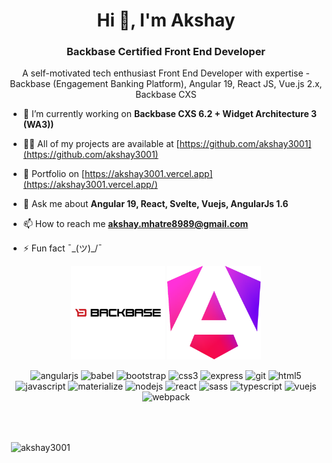 <!-- <header>
  <h2 align="center"> Hi there 👋</h2>
</header>
-->

<!--
<section>
 <p align="center">I'm Akshay, a self-motivated tech enthusiast Front End Developer - Angularjs 1.x, Angular 10, React JS, Vue.js, Backbase</p>
</section>
-->

<!--
<div align="center">
 <span>
  <img height="150" width="150" src="https://github.com/akshay3001/akshay3001/blob/master/logo/Backbase%20logo.png" alt="Backbase CXP CXS Logo" />
 </span>
<span>
  <img height="150" width="150" src="https://github.com/akshay3001/akshay3001/blob/master/logo/angular.png" alt="Angular Logo" />
</span>
</div> 
-->

<!-- <img width="" src="http://naseba.com/wp-content/uploads/2019/05/backbase-logo.png" alt="Backbase" />
https://akshay3001.github.io/akshay-portfolio/
-->

<h1 align="center">Hi 👋, I'm Akshay</h1>
<h3 align="center">Backbase Certified Front End Developer</h3>
<p align="center">A self-motivated tech enthusiast Front End Developer with expertise - Backbase (Engagement Banking Platform), Angular 19, React JS, Vue.js 2.x, Backbase CXS</p>

- 🔭 I’m currently working on **Backbase CXS 6.2 + Widget Architecture 3 (WA3))**

- 👨‍💻 All of my projects are available at [https://github.com/akshay3001](https://github.com/akshay3001)

- 📝 Portfolio on [https://akshay3001.vercel.app](https://akshay3001.vercel.app/)

- 💬 Ask me about **Angular 19, React, Svelte, Vuejs, AngularJs 1.6**

- 📫 How to reach me **akshay.mhatre8989@gmail.com**

- ⚡ Fun fact ¯\_(ツ)_/¯

<div align="center">
 <span>
  <img height="150" width="150" src="https://github.com/akshay3001/akshay3001/blob/master/logo/Backbase%20logo.png" alt="Backbase CXP CXS Logo" />
 </span>
<span>
  <img height="150" width="150" src="https://github.com/akshay3001/akshay3001/blob/master/logo/angular.svg" alt="Angular Logo" />
</span>
</div> 

<p align="center"><img src="https://devicons.github.io/devicon/devicon.git/icons/angularjs/angularjs-original.svg" alt="angularjs" width="40" height="40"/> <img src="https://www.vectorlogo.zone/logos/babeljs/babeljs-icon.svg" alt="babel" width="40" height="40"/> <img src="https://devicons.github.io/devicon/devicon.git/icons/bootstrap/bootstrap-plain.svg" alt="bootstrap" width="40" height="40"/> <img src="https://devicons.github.io/devicon/devicon.git/icons/css3/css3-original-wordmark.svg" alt="css3" width="40" height="40"/> <img src="https://devicons.github.io/devicon/devicon.git/icons/express/express-original-wordmark.svg" alt="express" width="40" height="40"/> <img src="https://www.vectorlogo.zone/logos/git-scm/git-scm-icon.svg" alt="git" width="40" height="40"/> <img src="https://devicons.github.io/devicon/devicon.git/icons/html5/html5-original-wordmark.svg" alt="html5" width="40" height="40"/> <img src="https://devicons.github.io/devicon/devicon.git/icons/javascript/javascript-original.svg" alt="javascript" width="40" height="40"/> <img src="https://raw.githubusercontent.com/prplx/svg-logos/5585531d45d294869c4eaab4d7cf2e9c167710a9/svg/materialize.svg" alt="materialize" width="40" height="40"/> <img src="https://devicons.github.io/devicon/devicon.git/icons/nodejs/nodejs-original-wordmark.svg" alt="nodejs" width="40" height="40"/> <img src="https://devicons.github.io/devicon/devicon.git/icons/react/react-original-wordmark.svg" alt="react" width="40" height="40"/> <img src="https://devicons.github.io/devicon/devicon.git/icons/sass/sass-original.svg" alt="sass" width="40" height="40"/> <img src="https://devicons.github.io/devicon/devicon.git/icons/typescript/typescript-original.svg" alt="typescript" width="40" height="40"/> <img src="https://devicons.github.io/devicon/devicon.git/icons/vuejs/vuejs-original-wordmark.svg" alt="vuejs" width="40" height="40"/> <img src="https://devicons.github.io/devicon/devicon.git/icons/webpack/webpack-original.svg" alt="webpack" width="40" height="40"/></p>
<br><br>
<p>&nbsp;<img align="center" src="https://github-readme-stats.vercel.app/api?username=akshay3001&show_icons=true" alt="akshay3001" /></p>

